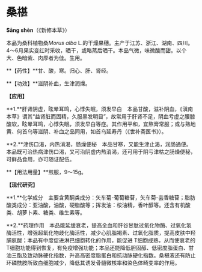 # 桑椹

**Sāng shèn**（《新修本草》）

本品为桑科植物桑*Morus alba* L.的干燥果穗。主产于江苏、浙江、湖南、四川。4～6月果实变红时采收，晒干，或略蒸后晒干。本品气微，味微酸而甜。以个大、色暗紫、肉厚者为佳。生用。

**【药性】**甘、酸，寒。归心、肝、肾经。

**【功效】**滋阴补血，生津润燥。

**【应用】**

**1.**肝肾阴虚，眩晕耳鸣，心悸失眠，须发早白　本品甘酸，滋补阴血，《滇南本草》谓其“益肾脏而固精，久服黑发明目”，故常用于肝肾不足，阴血亏虚之腰膝酸软，眩晕耳鸣，心悸失眠，须发早白等症。其作用平和，宜熬膏常服；或与熟地黄、何首乌等滋阴、补血之品同用，如首乌延寿丹（《世补斋医书》）。

**2.**津伤口渴，内热消渴，肠燥便秘　本品甘寒，又能生津止渴，润肠通便。本品既可治热病津伤口渴，又可治阴虚内热消渴，还可用于阴亏津枯之肠燥便秘，可鲜品食用，亦可随证配伍。

**【用法用量】**煎服，9～15g。

**【现代研究】**

**1.**化学成分　主要含黄酮类成分：矢车菊-葡萄糖苷，矢车菊-芸香糖苷；脂肪酸类成分：亚油酸，油酸，硬脂酸等；挥发油：桉油精，香叶醇等。还含有机酸类、胡萝卜素、糖类、维生素等。

**2.**药理作用　本品能延缓衰老，提高全血和肝谷甘肽过氧化物酶、过氧化氢酶活性，增强超氧化物歧化酶活性，减少心肌脂褐素、过氧化脂质，提高皮肤中羟脯氨酸；本品有中度促进淋巴细胞转化的作用，能促进 T细胞成熟，从而使衰老的T细胞功能得到恢复，有免疫增强功能；本品还能降低胆固醇、低密度脂蛋白、甘油三酯及致动脉硬化指数，升高高密度脂蛋白和抗动脉硬化指数。桑椹液还有防止环磷酰胺所致白细胞减少，降低其诱发骨髓微核率和染色体畸变率的作用。